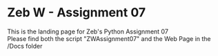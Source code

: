 # Zeb W - Assignment 07
This is the landing page for Zeb's Python Assignment 07  
Please find both the script "ZWAssignment07" and the Web Page in the /Docs folder
